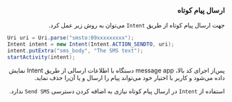 <div dir="rtl">

### ارسال پیام کوتاه
جهت ارسال پیام کوتاه از طریق `Intent` می‌توان به روش زیر عمل کرد.

<div dir="ltr">

```Java
Uri uri = Uri.parse("smsto:09xxxxxxxxx");   
Intent intent = new Intent(Intent.ACTION_SENDTO, uri);   
intent.putExtra("sms_body", "The SMS text");   
startActivity(intent);  
```
</div>

پس‌از اجرای کد بالا، message app دستگاه با اطلاعات ارسالی از طریق Intent نمایش داده می‌شود و کاربر با اختیار خود می‌تواند پیام را ارسال و یا آن‌را حذف نماید.

استفاده از `Intent` در ارسال پیام کوتاه نیازی به اضافه کردن دسترسی `Send SMS` ندارد.

</div>
